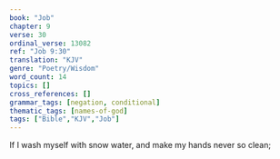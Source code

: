 ```yaml
---
book: "Job"
chapter: 9
verse: 30
ordinal_verse: 13082
ref: "Job 9:30"
translation: "KJV"
genre: "Poetry/Wisdom"
word_count: 14
topics: []
cross_references: []
grammar_tags: [negation, conditional]
thematic_tags: [names-of-god]
tags: ["Bible","KJV","Job"]
---
```

If I wash myself with snow water, and make my hands never so clean;
